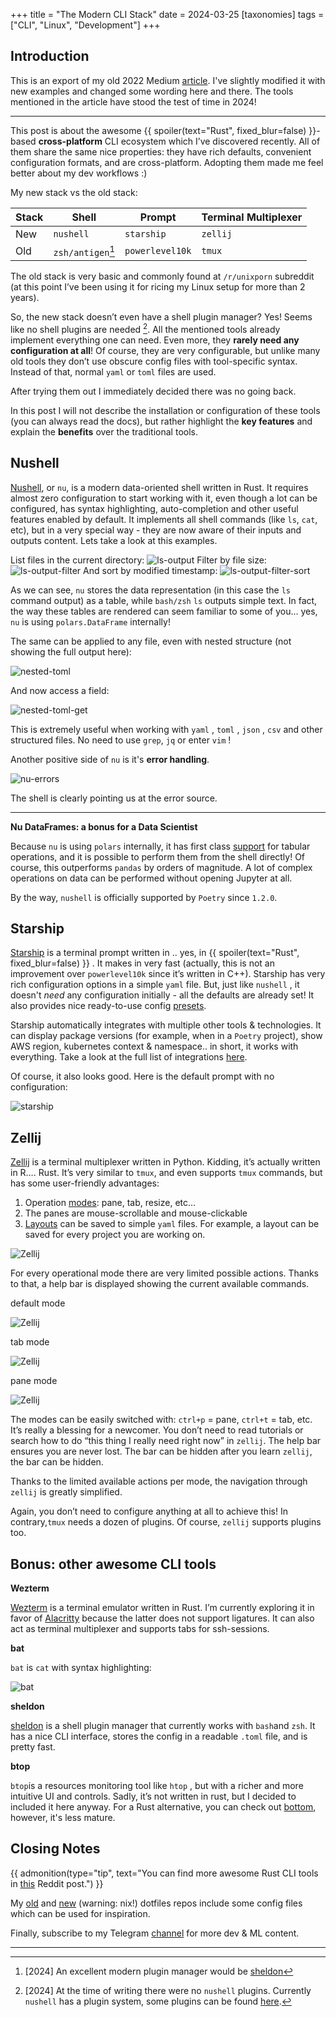 +++
title = "The Modern CLI Stack"
date = 2024-03-25
[taxonomies]
tags = ["CLI", "Linux", "Development"]
+++

## Introduction

This is an export of my old 2022 Medium [article](https://danielgafni.medium.com/the-modern-linux-cli-stack-46253688b53d). I've slightly modified it with new examples and changed some wording here and there. The tools mentioned in the article have stood the test of time in 2024!

---


This post is about the awesome {{ spoiler(text="Rust", fixed_blur=false) }}-based **cross-platform** CLI ecosystem which I’ve discovered recently. All of them share the same nice properties: they have rich defaults, convenient configuration formats, and are cross-platform. Adopting them made me feel better about my dev workflows :) 

My new stack vs the old stack:

| Stack | Shell         | Prompt          | Terminal Multiplexer |
| --- | --------------- | --------------- | -------------------- |
| New | `nushell`       | `starship`      | `zellij`             |
| Old | `zsh/antigen`[^1] | `powerlevel10k` | `tmux`               |

The old stack is very basic and commonly found at `/r/unixporn` subreddit (at this point I’ve been using it for ricing my Linux setup for more than 2 years).

So, the new stack doesn’t even have a shell plugin manager? Yes! Seems like no shell plugins are needed [^2]. All the mentioned tools already implement everything one can need. Even more, they **rarely need any configuration at all**! Of course, they are very configurable, but unlike many old tools they don’t use obscure config files with tool-specific syntax. Instead of that, normal `yaml` or `toml` files are used.

After trying them out I immediately decided there was no going back.

In this post I will not describe the installation or configuration of these tools (you can always read the docs), but rather highlight the **key features** and explain the **benefits** over the traditional tools.

## Nushell

[Nushell](https://www.nushell.sh/), or `nu`, is a modern data-oriented shell written in Rust. It requires almost zero configuration to start working with it, even though a lot can be configured, has syntax highlighting, auto-completion and other useful features enabled by default. It implements all shell commands (like `ls`, `cat`, etc), but in a very special way - they are now aware of their inputs and outputs content. Lets take a look at this examples.

List files in the current directory:
![ls-output](./nu_0.png)
Filter by file size:
![ls-output-filter](./nu_1.png)
And sort by modified timestamp:
![ls-output-filter-sort](./nu_2.png)

As we can see, `nu` stores the data representation (in this case the `ls` command output) as a table, while `bash/zsh` `ls` outputs simple text. In fact, the way these tables are rendered can seem familiar to some of you… yes, `nu` is using `polars.DataFrame` internally!

The same can be applied to any file, even with nested structure (not showing the full output here):

![nested-toml](./nu_3.png)

And now access a field:

![nested-toml-get](./nu_4.png)

This is extremely useful when working with `yaml` , `toml` , `json` , `csv` and other structured files. No need to use `grep`, `jq` or enter `vim` !

Another positive side of `nu` is it's **error handling**.

![nu-errors](./nu_5.png)

The shell is clearly pointing us at the error source.

---

**Nu DataFrames: a bonus for a Data Scientist**

Because `nu` is using `polars` internally, it has first class [support](https://www.nushell.sh/book/dataframes.html) for tabular operations, and it is possible to perform them from the shell directly! Of course, this outperforms `pandas` by orders of magnitude. A lot of complex operations on data can be performed without opening Jupyter at all.

By the way, `nushell` is officially supported by `Poetry` since `1.2.0`.

## Starship

[Starship](https://starship.rs/) is a terminal prompt written in .. yes, in {{ spoiler(text="Rust", fixed_blur=false) }}
. It makes in very fast (actually, this is not an improvement over `powerlevel10k` since it’s written in C++). Starship has very rich configuration options in a simple `yaml` file. But, just like `nushell` , it doesn't _need_ any configuration initially - all the defaults are already set! It also provides nice ready-to-use config [presets](https://starship.rs/presets/#nerd-font-symbols).

Starship automatically integrates with multiple other tools & technologies. It can display package versions (for example, when in a `Poetry` project), show AWS region, kubernetes context & namespace.. in short, it works with everything. Take a look at the full list of integrations [here](https://starship.rs/config/#prompt).

Of course, it also looks good. Here is the default prompt with no configuration:

![starship](./starship.png)

## Zellij

[Zellij](https://zellij.dev/) is a terminal multiplexer written in Python. Kidding, it’s actually written in R…. Rust. It’s very similar to `tmux`, and even supports `tmux` commands, but has some user-friendly advantages:

1.  Operation [modes](https://zellij.dev/documentation/keybindings-modes.html): pane, tab, resize, etc…
2.  The panes are mouse-scrollable and mouse-clickable
3.  [Layouts](https://zellij.dev/documentation/layouts-templates.html) can be saved to simple `yaml` files. For example, a layout can be saved for every project you are working on.

![Zellij](./zellij.png)

For every operational mode there are very limited possible actions. Thanks to that, a help bar is displayed showing the current available commands.

default mode

![Zellij](./zellij_help_0.png)

tab mode

![Zellij](./zellij_help_1.png)

pane mode

![Zellij](./zellij_help_2.png)

The modes can be easily switched with: `ctrl+p` = pane, `ctrl+t` = tab, etc. It’s really a blessing for a newcomer. You don’t need to read tutorials or search how to do “this thing I really need right now” in `zellij`. The help bar ensures you are never lost. The bar can be hidden after you learn `zellij`, the bar can be hidden.

Thanks to the limited available actions per mode, the navigation through `zellij` is greatly simplified.

Again, you don’t need to configure anything at all to achieve this! In contrary,`tmux` needs a dozen of plugins. Of course, `zellij` supports plugins too.

## Bonus: other awesome CLI tools

**Wezterm**

[Wezterm](https://wezfurlong.org/wezterm/index.html) is a terminal emulator written in Rust. I’m currently exploring it in favor of [Alacritty](https://alacritty.org/) because the latter does not support ligatures. It can also act as terminal multiplexer and supports tabs for ssh-sessions.

**bat**

`bat` is `cat` with syntax highlighting:

![bat](./bat.png)

**sheldon**

[sheldon](https://github.com/rossmacarthur/sheldon) is a shell plugin manager that currently works with `bash`and `zsh`. It has a nice CLI interface, stores the config in a readable `.toml` file, and is pretty fast.

**btop**

`btop`is a resources monitoring tool like `htop` , but with a richer and more intuitive UI and controls. Sadly, it’s not written in rust, but I decided to included it here anyway. For a Rust alternative, you can check out [bottom](https://github.com/ClementTsang/bottom), however, it's less mature. 

## Closing Notes

{{ admonition(type="tip", text="You can find more awesome Rust CLI tools in [this](https://www.reddit.com/r/rust/comments/xgwe4u/your_favourite_rust_cli_utilities_this_year/) Reddit post.") }}


My [old](https://github.com/danielgafni/dotfiles) and [new](https://github.com/danielgafni/nixos) (warning: nix!) dotfiles repos include some config files which can be used for inspiration. 

Finally, subscribe to my Telegram [channel](https://t.me/nadya_nafig) for more dev & ML content.

---

[^1]: [2024] An excellent modern plugin manager would be [sheldon](https://github.com/rossmacarthur/sheldon)

[^2]: [2024] At the time of writing there were no `nushell` plugins. Currently `nushell` has a plugin system, some plugins can be found [here](https://github.com/nushell/awesome-nu?tab=readme-ov-file#plugins). 

